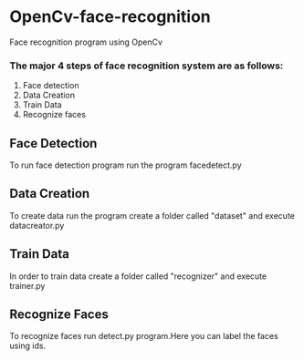 # OpenCv-face-recognition
Face recognition program using OpenCv

### The major 4 steps of face recognition system are as follows:

1. Face detection
2. Data Creation
3. Train Data
4. Recognize faces

## Face Detection

   To run face detection program run the program facedetect.py
   
## Data Creation
   
   To create data run the program create a folder called "dataset" and execute datacreator.py
   
## Train Data

   In order to train data create a folder called "recognizer" and execute trainer.py
   
## Recognize Faces

   To recognize faces run detect.py program.Here you can label the faces using ids.
   
 

